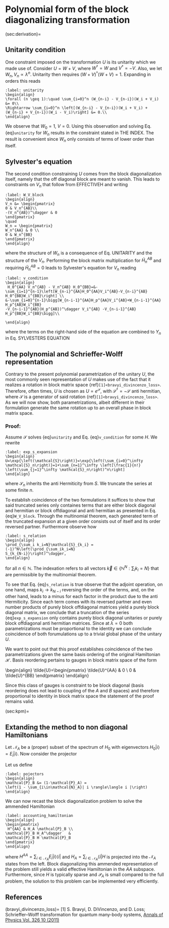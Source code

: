 # Polynomial form of the block diagonalizing transformation

(sec:derivation)=
## Unitarity condition
One constraint imposed on the transformation $U$ is its unitarity
which we made use of. Consider $U=W+V$, where $W^\dagger=W$
and $V^\dagger=-V$. Also, we let $W_n,V_n\propto \lambda^n$.
Unitarity then requires $(W+V)^\dagger (W+V)=1$. Expanding in
orders this reads

```{math}
:label: unitarity
\begin{align}
\forall (n \geq 1):\quad \sum_{i=0}^n (W_{n-i} - V_{n-i})(W_i + V_i) &= 0\\
\Rightarrow \sum_{i=0}^n \left[(W_{n-i} - V_{n-i})(W_i + V_i) +
(W_{n-i} + V_{n-i})(W_i - V_i)\right] &= 0.\\
\end{align}
```
We observe that $W_0=1$, $V=0$. Using this observation and solving Eq.
{eq}`unitarity` for $W_n$ results in the constraint stated in THE INDEX.
The result is convenient since $W_n$ only consists of terms of lower order
than itself.


## Sylvester's equation
The second condition constraining $U$ comes from the block diagonalization
itself, namely that the off diagonal block are meant to vanish.
This leads to constraints on $V_n$ that follow from EFFECTIVEH and writing

```{math}
:label: W_V_block
\begin{align}
V_n &= \begin{pmatrix}
0 & V_n^{AB}\\
-(V_n^{AB})^\dagger & 0
\end{pmatrix}
\quad
W_n = \begin{pmatrix}
W_n^{AA} & 0 \\
0 & W_n^{BB}
\end{pmatrix}
\end{align}
```

where the structure of $W_n$ is a consequence of Eq. UNITARITY and the structure
of the $V_n$.
Performing the block matrix multiplication for $\tilde{H}^{AB}_n$ and requiring 
$\tilde{H}^{AB}_n=0$ leads to Sylvester's equation for $V_n$ reading

```{math}
:label: v_condition
\begin{align}
 H_0^{AA} V_n^{AB} - V_n^{AB} H_0^{BB}=&-
\sum_{i=1}^{n-1}\left[W_{n-i}^{AA}H_0^{AA}V_i^{AB}-V_{n-i}^{AB}
H_0^{BB}W_i^{BB}\right] \\
&-\sum_{i=0}^{n-1}\bigg[W_{n-i-1}^{AA}H_p^{AA}V_i^{AB}+W_{n-i-1}^{AA}
H_p^{AB}W_i^{BB}
-V_{n-i-1}^{AB}(H_p^{AB})^\dagger V_i^{AB} -V_{n-i-1}^{AB}
H_p^{BB}W_i^{BB}\bigg]\\

\end{align}
```

where the terms on the right-hand side of the equation are combined to $Y_n$ in Eq. SYLVESTERS EQUATION

## The polynomial and Schrieffer-Wolff representation

Contrary to the present polynomial parametrization of the unitary $U$,
the most commonly seen representation of $U$ makes use of the fact that it
realizes  a rotation in block matrix space {ref}`[1]<bravyi_divincenzo_loss>`.
Therefore, often times, $U$ is chosen as
$U=e^\mathcal{S}$, with $\mathcal{S}^\dagger=-\mathcal{S}$ anti hermitian,
where $\mathcal{S}$ is a generator of said rotation
{ref}`[1]<bravyi_divincenzo_loss>`. As we will now show, both parametrizations,
albeit different in their formulation generate the same rotation up to an
overall phase in block matrix space.

### Proof:

Assume $\mathcal{S}$ solves {eq}`unitarity` and
Eq. {eq}`v_condition` for some $H$. We rewrite

```{math}
:label: exp_s_expansion
\begin{align}
U=\exp{\left(\mathcal{S}\right)}=\exp{\left(\sum_{i=0}^\infty
\mathcal{S}_n\right)}=1+\sum_{n=1}^\infty \left[\frac{1}{n!}
\left(\sum_{j=1}^\infty \mathcal{S}_n\right)^n\right]
\end{align}
```

where $\mathcal{S}_n$ inherits the anti Hermiticity from $S$. We truncate the
series at some finite $n$.

To establish coincidence of the two formulations it suffices to show that said
truncated series only containes terms that are either block diagonal and
hermitian or block offdiagonal and anti hermitian as presented in Eq.
{eq}`W_V_block`. Through the multinomial theorem, each generated term of the
truncated expansion at a given order consists out of itself and its order 
reversed partner.
Furthermore observe how

```{math}
:label: s_relation
\begin{align}
\prod_{\sum_i k_i=N}\mathcal{S}_{k_i} = (-1)^N\left(\prod_{\sum_ik_i=N}
S_{k_{N-i}}\right)^\dagger,
\end{align}
```

for all $n\in\mathbb{N}$. The indexation refers to all
vectors $\vec{k}\in\{\mathbb{N}^N:\sum_ik_i=N\}$ that are permissible by the
multinomial theorem. 

To see that Eq. {eq}`s_relation` is true observe that the
adjoint operation, on one hand, maps $k_i\rightarrow k_{N-i}$ reversing the
order of the terms, and, on the other hand, leads to a minus
for each factor in the product due to the anti Hermiticity. Since each term
comes with its reversed partner and even number products of purely block
offdiagonal matrices yield a purely block diagonal matrix, we conclude that 
a truncation of the series {eq}`exp_s_expansion` only contains purely block
diagonal unitaries or purely block offdiagonal anti hermitian matrices.
Since at $\lambda=0$ both parametrizations must be proportional to the 
identity we can conclude coincidence of both forumulations up to a trivial
global phase of the unitary $U$.

We want to point out that this proof establishes coincidence of the two
parametrizations given the same basis ordering of the original Hamiltonian
$\mathcal{H}$. Basis reordering pertains to gauges in block matrix space of the
form

\begin{align}
\tilde{U}=\begin{pmatrix}
\tilde{U}^{AA} & 0 \\
0 & \tilde{U}^{BB}
\end{pmatrix}
\end{align}

Since this class of gauges is constraint to be block diagonal (basis reordering
does not lead to coupling of the $A$ and $B$ spaces) and therefore proportional
to identity in block matrix space the statement of the proof remains valid.

(sec:kpm)=
## Extanding the method to non diagonal Hamiltonians

Let $\mathcal{N}_A$ be a (proper) subset of the spectrum of $H_0$ with eigenvectors
$H_0|i\rangle=E_i|i\rangle$. Now consider the projector

Let us define
```{math}
:label: pojectors
\begin{align}
\mathcal{P}_B &= (1-\mathcal{P}_A) = 
\left(1 - \sum_{i\in\mathcal{N}_A}| i \rangle\langle i |\right)
\end{align}
```

We can now recast the block diagonalization problem to solve
the ammended Hamiltonian
```{math}
:label: accounting_hamiltonian
\begin{align}
\begin{pmatrix}
 H^{AA} & H_A \mathcal{P}_B \\
\mathcal{P}_B H_A^\dagger   &
\mathcal{P}_B H \mathcal{P}_B 
\end{pmatrix}
\end{align}
```
where $H^{AA}=\sum_{i\in\mathcal{N}_A}E_i|i \rangle\langle i|$
and $H_A=\sum_{i\in\mathcal{N}_A} \langle i|H$ is projected
into the $\mathcal{N}_A$ states from the left. Block 
diagonalizing this ammended representation of the problem
still yields a valid effective Hamiltonian in the $AA$ subspace.
Furthermore, since $H$ is typically sparse and $\mathcal{P}_A$
is small compared to the full problem, the solution
to this problem can be implemented very efficiently.

## References
(bravyi_divincenzo_loss)=
[1] S. Bravyi, D. DiVincenzo, and D. Loss; Schrieffer–Wolff transformation for
quantum many-body systems,
[Annals of Physics Vol. 326 10 (2011)](https://doi.org/10.1016/j.aop.2011.06.004)

```{code-cell} ipython3

```

```{code-cell} ipython3

```
